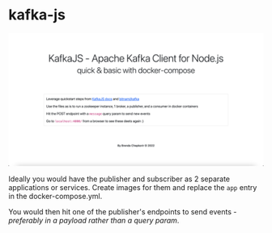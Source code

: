 # kafka-js

<p align="center">
<img src='https://github.com/peta-byte/kafka-js/blob/master/kafka%20deets.png?raw=true' />
</p>

<p> Ideally you would have the publisher and subscriber as 2 separate applications or services. Create images for them and replace the <code>app</code> entry in the docker-compose.yml.</p>
<p> You would then hit one of the publisher's endpoints to send events - <i>preferably in a payload rather than a query param</i>.</p>
  
